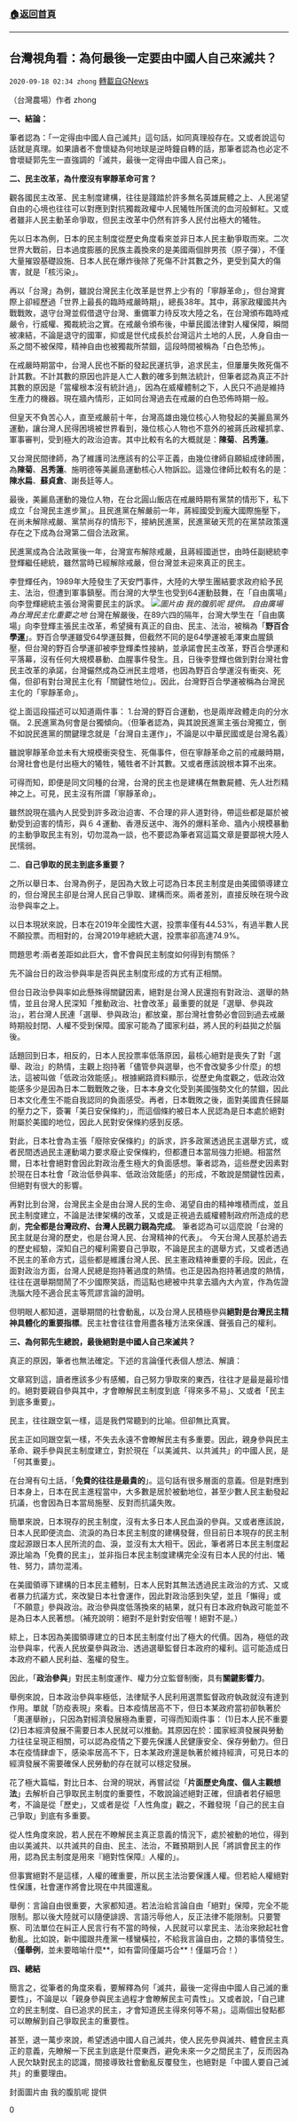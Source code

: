 ###  [:house:返回首頁](https://github.com/ourhimalayas/txt)
---

## 台灣視角看：為何最後一定要由中國人自己來滅共？
`2020-09-18 02:34 zhong` [轉載自GNews](https://gnews.org/zh-hant/365239/)

（台灣農場）作者 zhong

**一、結論：**

筆者認為：「一定得由中國人自己滅共」這句話，如同真理般存在。又或者說這句話就是真理。如果讀者不會懷疑為何地球是逆時鐘自轉的話，那筆者認為也必定不會壞疑郭先生一直強調的「滅共，最後一定得由中國人自己來」。

**二、民主改革，為什麼沒有寧靜革命可言？**

觀各國民主改革、民主制度建構，往往是踐踏於許多無名英雄屍體之上、人民渴望自由的心境也往往可以對應到對抗獨裁政權中人民犧牲所匯流的血河般鮮紅。又或者雖非人民主動革命爭取，但民主改革中仍然有許多人民付出極大的犧牲。

先以日本為例，日本的民主制度從歷史角度看來並非日本人民主動爭取而來。二次世界大戰前，日本過度膨脹的民族主義換來的是美國兩個胖男孩（原子彈），不僅大量摧毀基礎設施、日本人民在爆炸後除了死傷不計其數之外，更受到莫大的傷害，就是「核污染」。

再以「台灣」為例，雖說台灣民主化改革是世界上少有的「寧靜革命」，但台灣實際上卻經歷過「世界上最長的臨時戒嚴時期」，總長38年。其中，蔣家政權國共內戰戰敗，退守台灣並假借退守台灣、重備軍力待反攻大陸之名，在台灣頒布臨時戒嚴令，行威權、獨裁統治之實。在戒嚴令頒布後，中華民國法律對人權保障，瞬間被凍結，不論是退守的國軍，抑或是世代成長於台灣這片土地的人民，人身自由一系之間不被保障，精神自由也被獨裁所禁錮，這段時間被稱為「白色恐怖」。

在戒嚴時期當中，台灣人民也不斷的發起民運抗爭，追求民主，但屢屢失敗死傷不計其數。不計其數的原因也許是人亡人數的確多到無法統計，但筆者認為真正不計其數的原因是「當權根本沒有統計過」，因為在威權體制之下，人民只不過是維持生產力的機器。現在牆內情形，正如同台灣過去在戒嚴的白色恐佈時期一般。

但皇天不負苦心人，直至戒嚴前十年，台灣高雄由幾位核心人物發起的美麗島黨外運動，讓台灣人民得困境被世界看到，幾位核心人物也不意外的被蔣氏政權抓拿、軍事審判，受到極大的政治迫害。其中比較有名的大概就是：**陳菊**、**呂秀蓮**。

又台灣民間律師，為了維護司法應該有的公平正義，由幾位律師自願組成律師團，為**陳菊**、**呂秀蓮**、施明德等美麗島運動核心人物訴訟。這幾位律師比較有名的是：**陳水扁**、**蘇貞倉**、謝長廷等人。

最後，美麗島運動的幾位人物，在台北圓山飯店在戒嚴時期有黨禁的情形下，私下成立「台灣民主進步黨」。且民進黨在解嚴前一年，蔣經國受到龐大國際施壓下，在尚未解除戒嚴、黨禁尚存的情形下，接納民進黨，民進黨破天荒的在黨禁政策還存在之下成為台灣第二個合法政黨。

民進黨成為合法政黨後一年，台灣宣布解除戒嚴，且蔣經國逝世，由時任副總統李登輝繼任總統，雖然當時已經解除戒嚴，但台灣並未迎來真正的民主。

李登輝任內，1989年大陸發生了天安門事件，大陸的大學生團結要求政府給予民主、法治，但遭到軍事鎮壓。而台灣的大學生也受到64運動鼓舞，在「自由廣場」向李登輝總統主張台灣需要民主的訴求。
![](https://s3.amazonaws.com/gnews-media-offload/wp-content/uploads/2020/09/18022225/image0-53-scaled.jpg)*圖片由 我的腹肌呢 提供。 自由廣場 為台灣民主化重要之地*
台灣在解嚴後，在89六四的隔年，台灣大學生在「自由廣場」向李登輝主張民主改革，希望擁有真正的自由、民主、法治，被稱為「**野百合學運**」。野百合學運雖受64學運鼓舞，但截然不同的是64學運被毛澤東血腥鎮壓，但台灣的野百合學運卻被李登輝柔性接納，並承諾會民主改革，野百合學運和平落幕，沒有任何大規模暴動、血腥事件發生。且，日後李登輝也做到對台灣社會民主改革的承諾，台灣儼然成為亞洲民主燈塔，也因為野百合學運沒有衝突、死傷，但卻有對台灣民主化有「關鍵性地位」。因此，台灣野百合學運被稱為台灣民主化的「寧靜革命」。

從上面這段描述可以知道兩件事：
1.台灣的野百合運動，也是兩岸政體走向的分水嶺。
2.民進黨為何會是台獨傾向。（但筆者認為，與其說民進黨主張台灣獨立，倒不如說民進黨的關鍵理念就是「台灣自主運作」，不論是以中華民國或是台灣名義）

雖說寧靜革命並未有大規模衝突發生、死傷事件，但在寧靜革命之前的戒嚴時期，台灣社會也是付出極大的犧牲，犧牲者不計其數。又或者應該說根本算不出來。

可得而知，即便是同文同種的台灣，台灣的民主也是建構在無數屍體、先人壯烈精神之上。可見，民主沒有所謂「寧靜革命」。

雖然說現在牆內人民受到許多政治迫害、不合理的非人道對待，帶這些都是屬於被動受到迫害的情形，與６４運動、香港反送中、海外的爆料革命、牆內小規模暴動的主動爭取民主有別，切勿混為一談，也不要認為筆者寫這篇文章是要鄙視大陸人民懦弱。

二、**自己爭取的民主到底多重要？**

之所以舉日本、台灣為例子，是因為大致上可認為日本民主制度是由美國領導建立的，但台灣民主卻是台灣人民自己爭取、建構而來。兩者差別，直接反映在現今政治參與率之上。

以日本現狀來說，日本在2019年全國性大選，投票率僅有44.53%，有過半數人民不願投票。而相對的，台灣2019年總統大選，投票率卻高達74.9%。

問題思考:兩者差距如此巨大，會不會與民主制度如何得到有關係？

先不論台日的政治參與率是否與民主制度形成的方式有正相關。

但台日政治參與率如此懸殊得關鍵因素，絕對是台灣人民還抱有對政治、選舉的熱情，並且台灣人民深知「推動政治、社會改革」最重要的就是「選舉、參與政治」，若台灣人民連「選舉、參與政治」都放棄，那台灣社會勢必會回到過去戒嚴時期般封閉、人權不受到保障。國家可能為了國家利益，將人民的利益拋之於腦後。

話題回到日本，相反的，日本人民投票率低落原因，最核心絕對是喪失了對「選舉、政治」的熱情，主觀上抱持著「儘管參與選舉，也不會改變多少什麼」的想法，這被叫做「低政治效能感」。根據網路資料顯示，從歷史角度觀之，低政治效能感多少是因為日本二戰戰敗之後，日本本身文化受到美國強勢文化的禁錮，因此日本文化產生不能自我認同的負面感受。再者，日本戰敗之後，面對美國責任歸屬的壓力之下，簽署「美日安保條約」，而這個條約被日本人民認為是日本處於絕對附屬於美國的地位，因此人民對安保條約感到反感。

對此，日本社會為主張「廢除安保條約」的訴求，許多政黨透過民主選舉方式，或者民間透過民主運動竭力要求廢止安保條約，但都遭日本當局強力拒絕。相當然爾，日本社會絕對會因此對政治產生極大的負面感想。筆者認為，這些歷史因素對於現在日本社會「政治低參與率、低政治效能感」的形成，不敢說是關鍵性因素，但絕對有很大的影響。

再對比到台灣，台灣民主全是由台灣人民的生命、渴望自由的精神堆積而成，並且民主制度建立，不論是法律架構的改革，又或是正視過去威權體制政府所造成的悲劇，**完全都是台灣政府、台灣人民親力親為完成**。
筆者認為可以這麼說「台灣的民主就是台灣的歷史，也是台灣人民、台灣精神的代表」。
今天台灣人民基於過去的歷史經驗，深知自己的權利需要自己爭取，不論是民主的選舉方式，又或者透過不民主的革命方式，這些都是維護台灣人民、民主憲政精神重要的手段。因此，在面對政治方面，台灣人民總是抱持著過度的熱情。也正是因為抱持著過度的熱情，往往在選舉期間鬧了不少國際笑話，而這點也總被中共拿去牆內大內宣，作為佐證洗腦大陸不適合民主等荒謬言論的證明。

但明眼人都知道，選舉期間的社會動亂，以及台灣人民積極參與**絕對是台灣民主精神具體化的重要指標**。民主社會往往會用盡各種方法來保護、聲張自己的權利。

**三、為何郭先生總說，最後絕對是中國人自己來滅共？**

真正的原因，筆者也無法確定。下述的言論僅代表個人想法、解讀：

文章寫到這，讀者應該多少有感觸，自己努力爭取來的東西，往往才是最是最珍惜的。絕對要親自參與其中，才會瞭解民主制度到底「得來多不易」、又或者「民主到底多重要」。

民主，往往跟空氣一樣，這是我們常聽到的比喻。但卻無比真實。

民主正如同跟空氣一樣，不失去永遠不會瞭解民主有多重要。因此，親身參與民主革命、親手參與民主制度建立，對於現在「以美滅共、以共滅共」的中國人民，是「何其重要」。

在台灣有句土話，「**免費的往往是最貴的**」。這句話有很多層面的意義。但是對應到日本身上，日本在民主進程當中，大多數是居於被動地位，甚至少數人民主動發起抗議，也會因為日本當局施壓、反對而抗議失敗。

簡單來說，日本現存的民主制度，沒有太多日本人民血淚的參與。又或者應該說，日本人民即便流血、流淚的為日本民主制度的建構發聲，但目前日本現存的民主制度起源跟日本人民所流的血、淚，並沒有太大相干。因此，筆者將日本民主制度起源比喻為「免費的民主」，並非指日本民主制度建構完全沒有日本人民的付出、犧牲、努力，請勿混淆。

在美國領導下建構的日本民主體制，日本人民對其無法透過民主政治的方式、又或者暴力抗議方式，來改變日本社會運作，因此對政治感到失望，並且「懶得」或「不願意」參與政治。政治參與度低落換來的結果，就只有日本政府執政可能並不是為日本人民著想。（補充說明：絕對不是針對安倍喔！絕對不是。）

綜上，日本因為美國領導建立的日本民主制度付出了極大的代價。因為，極低的政治參與率，代表人民放棄參與政治、透過選舉監督日本政府的權利。這可能造成日本政府不顧人民利益、濫權的發生。

因此，「**政治參與**」對民主制度運作、權力分立監督制衡，具有**關鍵影響力**。

舉例來說，日本政治參與率極低，法律賦予人民利用選票監督政府執政就沒有達到作用。單就「防疫表現」來看。日本疫情居高不下，但日本某政府當初卻執著於「奧運舉辦」，只因為對經濟發展極為重要，可得而知兩件事：
(1)日本人民不重要
(2)日本經濟發展不需要日本人民就可以推動。其原因在於：國家經濟發展與勞動力往往呈現正相關，可以認為疫情之下要先保護人民健康安全、保存勞動力。但日本在疫情肆虐下，感染率居高不下，日本某政府還是執著於維持經濟，可見日本的經濟發展不需要確保人民勞動的存在就可以穩定發展。

花了極大篇幅，對比日本、台灣的現狀，再嘗試從「**片面歷史角度、個人主觀想法**」去解析自己爭取民主制度的重要性，不敢說論述絕對正確，但讀者若仔細思考，不論是從「歷史」，又或者是從「人性角度」觀之，不難發現「自己的民主自己爭取」到底有多重要。

從人性角度來說，若人民在不瞭解民主真正意義的情況下，處於被動的地位，得到由以美滅共、以共滅共的自由、民主、法治，不難預期到人民「將誤會民主的作用，認為民主制度是用來『絕對性保障』人權的」。

但事實絕對不是這樣，人權的確重要，所以民主法治要保護人權。但若給人權絕對性保護，社會運作將會比現在中共國還亂。

舉例：言論自由很重要，大家都知道。若法治給言論自由「絕對」保障，完全不能限制。那以後大陸就可以隨便誹謗、言語污辱他人，反正法律不能限制。只要警察、司法單位在糾正人民言行有不當的時候，人民就可以拿民主、法治來掀起社會動亂。比如說，新中國跟共產黨一樣蠻橫拉，不給我言論自由，之類的事情發生。
（**僅舉例**，並未要暗喻什麼**，如有雷同僅屬巧合**！僅屬巧合！）

**四、總結**

簡言之，從筆者的角度來看，要解釋為何「滅共，最後一定得由中國人自己滅的重要性」，不論是以「親身參與民主過程才會瞭解民主可貴性」。又或者說，「自己建立的民主制度、自已追求的民主，才會知道民主得來何等不易」。這兩個出發點都可以瞭解到自己爭取民主的重要性。

甚至，退一萬步來說，希望透過中國人自己滅共，使人民先參與滅共、體會民主真正的意義，先瞭解一下民主到底是什麼東西，避免未來一夕之間民主了，反而因為人民欠缺對民主的認識，間接導致社會動亂反覆發生，也絕對是「中國人要自己滅共」的重要理由。

封面圖片由 我的腹肌呢 提供

0
